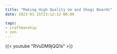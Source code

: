 ```yaml
---
title: "Making High Quality Go and Shogi Boards"
date: 2023-01-15T23:12:12-06:00

tags:
- craftmanship
- zen
---
```

{{< youtube "RVuDM9jQQ1s" >}}
